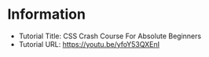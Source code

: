 # Information
- Tutorial Title: CSS Crash Course For Absolute Beginners
- Tutorial URL: https://youtu.be/yfoY53QXEnI